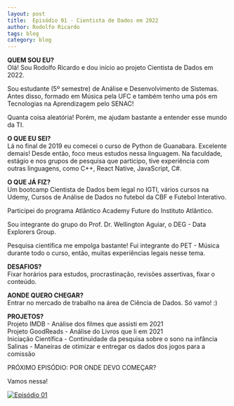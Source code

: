 ```yaml
---
layout: post
title:  Episódio 01 - Cientista de Dados em 2022
author: Rodolfo Ricardo
tags: blog
category: blog
---
```


**QUEM SOU EU?**<br>
Olá! Sou Rodolfo Ricardo e dou início ao projeto Cientista de Dados em 2022.

Sou estudante (5º semestre) de Análise e Desenvolvimento de Sistemas. Antes disso, formado em Música pela UFC e também tenho uma pós em Tecnologias na Aprendizagem pelo SENAC!

Quanta coisa aleatória! Porém, me ajudam bastante a entender esse mundo da TI. 

**O QUE EU SEI?**<br>
Lá no final de 2019 eu comecei o curso de Python de Guanabara. Excelente demais! Desde então, foco meus estudos nessa linguagem. Na faculdade, estágio e nos grupos de pesquisa que participo, tive experiência com outras linguagens, como C++, React Native, JavaScript, C#.


**O QUE JÁ FIZ?**<br>
Um bootcamp Cientista de Dados bem legal no IGTI, vários cursos na Udemy, Cursos de Análise de Dados no futebol da CBF e Futebol Interativo.

Participei do programa Atlântico Academy Future do Instituto Atlântico.

Sou integrante do grupo do Prof. Dr. Wellington Aguiar, o DEG - Data Explorers Group.

Pesquisa científica me empolga bastante! Fui integrante do PET - Música durante todo o curso, então, muitas experiências legais nesse tema.

**DESAFIOS?**<br>
Fixar horários para estudos, procrastinação, revisões assertivas, fixar o conteúdo.

**AONDE QUERO CHEGAR?**<br>
Entrar no mercado de trabalho na área de Ciência de Dados. Só vamo! :)

**PROJETOS?**<br>
Projeto IMDB - 
Análise dos filmes que assisti em 2021<br>
Projeto GoodReads - Análise do Livros que li em 2021<br>
Iniciação Científica - Continuidade da pesquisa sobre o sono na infância<br>
Salinas - Maneiras de otimizar e entregar os dados dos jogos para a comissão

PRÓXIMO EPISÓDIO:
POR ONDE DEVO COMEÇAR?

Vamos nessa!


[![Episódio 01](https://img.youtube.com/vi/aSZz7eUbsRM/0.jpg)](https://youtu.be/aSZz7eUbsRM)



